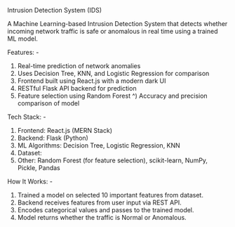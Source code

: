 Intrusion Detection System (IDS)

A Machine Learning-based Intrusion Detection System that detects whether incoming network traffic is safe or anomalous in real time using a trained ML model.

Features: -
1)	Real-time prediction of network anomalies
2)	Uses Decision Tree, KNN, and Logistic Regression for comparison
3)	Frontend built using React.js with a modern dark UI
4)	RESTful Flask API backend for prediction
5)	Feature selection using Random Forest ^) Accuracy and precision comparison of model

Tech Stack: -
1)	Frontend: React.js (MERN Stack)
2)	Backend: Flask (Python)
3)	ML Algorithms: Decision Tree, Logistic Regression, KNN
4)	Dataset:
5)	Other:  Random Forest (for feature selection), scikit-learn, NumPy, Pickle, Pandas


How It Works: -

1)	Trained a model on selected 10 important features from dataset.
2)	Backend receives features from user input via REST API.
3)	Encodes categorical values and passes to the trained model.
4)	Model returns whether the traffic is Normal or Anomalous.

